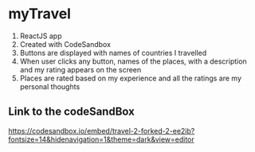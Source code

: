 # myTravel
1. ReactJS app
2. Created with CodeSandbox 
3. Buttons are displayed with names of countries I travelled 
4. When user clicks any button, names of the places, with a description and my rating appears on the screen
5. Places are rated based on my experience and all the ratings are my personal thoughts


## Link to the codeSandBox
https://codesandbox.io/embed/travel-2-forked-2-ee2ib?fontsize=14&hidenavigation=1&theme=dark&view=editor
